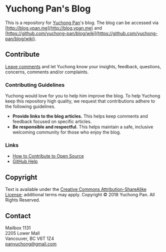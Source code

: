 # Yuchong Pan's Blog

This is a repository for [Yuchong Pan](http://ypan.me)'s blog. The blog can be accessed via [http://blog.ypan.me](http://blog.ypan.me) and [https://github.com/yuchong-pan/blog/wiki](https://github.com/yuchong-pan/blog/wiki).

## Contribute

[Leave comments](https://github.com/yuchong-pan/blog/issues) and let Yuchong know your insights, feedback, questions, concerns, comments and/or complaints.

### Contributing Guidelines

Yuchong would love for you to help him improve the blog. To help Yuchong keep this repository high quality, we request that contributions adhere to the following guidelines.

* **Provide links to the blog articles.** This helps keep comments and feedback focused on specific articles.
* **Be responsible and respectful.** This helps maintain a safe, inclusive welcoming community for those who enjoy the blog.

### Links

* [How to Contribute to Open Source](https://opensource.guide/how-to-contribute/)
* [GitHub Help](https://help.github.com/)

## Copyright

Text is available under the [Creative Commons Attribution-ShareAlike License](https://en.wikipedia.org/wiki/Wikipedia:Text_of_Creative_Commons_Attribution-ShareAlike_3.0_Unported_License); additional terms may apply. Copyright &copy; 2018 Yuchong Pan. All Rights Reserved.

## Contact

Mailbox 1131  
2205 Lower Mall  
Vancouver, BC V6T 1Z4  
[panyuchong@gmail.com](mailto:panyuchong@gmail.com)
